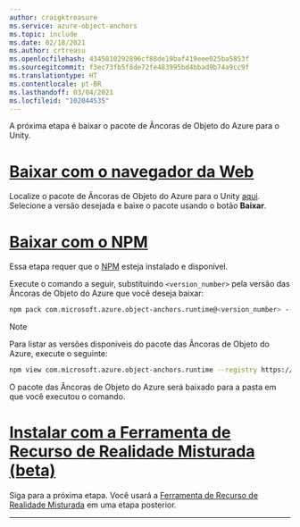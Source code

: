 ```yaml
---
author: craigktreasure
ms.service: azure-object-anchors
ms.topic: include
ms.date: 02/18/2021
ms.author: crtreasu
ms.openlocfilehash: 4345810292896cf88de19baf419eee025ba5853f
ms.sourcegitcommit: f3ec73fb5f8de72fe483995bd4bbad9b74a9cc9f
ms.translationtype: HT
ms.contentlocale: pt-BR
ms.lasthandoff: 03/04/2021
ms.locfileid: "102044535"
---
```

A próxima etapa é baixar o pacote de Âncoras de Objeto do Azure para o Unity.

# <a name="download-with-web-browser"></a>[Baixar com o navegador da Web](#tab/unity-package-web-ui)

Localize o pacote de Âncoras de Objeto do Azure para o Unity [aqui](https://aka.ms/aoa/unity-sdk/package). Selecione a versão desejada e baixe o pacote usando o botão **Baixar**.

# <a name="download-with-npm"></a>[Baixar com o NPM](#tab/unity-package-npm)

Essa etapa requer que o <a href="https://www.npmjs.com/get-npm" target="_blank">NPM</a> esteja instalado e disponível.

Execute o comando a seguir, substituindo `<version_number>` pela versão das Âncoras de Objeto do Azure que você deseja baixar:

```bash
npm pack com.microsoft.azure.object-anchors.runtime@<version_number> --registry https://pkgs.dev.azure.com/aipmr/MixedReality-Unity-Packages/_packaging/Unity-packages/npm/registry/
```

> [!NOTE]
> Para listar as versões disponíveis do pacote das Âncoras de Objeto do Azure, execute o seguinte:
>
> ```bash
> npm view com.microsoft.azure.object-anchors.runtime --registry https://pkgs.dev.azure.com/aipmr/MixedReality-Unity-Packages/_packaging/Unity-packages/npm/registry/ versions
> ```

O pacote das Âncoras de Objeto do Azure será baixado para a pasta em que você executou o comando.

# <a name="install-with-mixed-reality-feature-tool-beta"></a>[Instalar com a Ferramenta de Recurso de Realidade Misturada (beta)](#tab/unity-package-mixed-reality-feature-tool)

Siga para a próxima etapa. Você usará a <a a href="https://aka.ms/MRFeatureToolDocs" target="_blank">Ferramenta de Recurso de Realidade Misturada</a> em uma etapa posterior.

---
